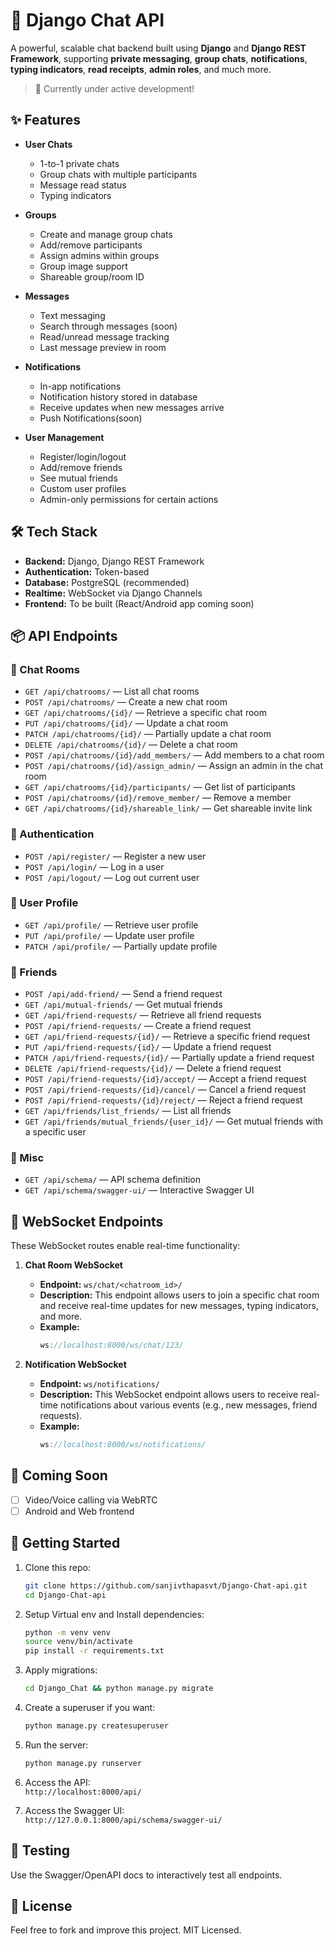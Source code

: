 
# 💬 Django Chat API

A powerful, scalable chat backend built using **Django** and **Django REST Framework**, supporting **private messaging**, **group chats**, **notifications**, **typing indicators**, **read receipts**, **admin roles**, and much more.

> 🚧 Currently under active development!

## ✨ Features

- **User Chats**
  - 1-to-1 private chats
  - Group chats with multiple participants
  - Message read status
  - Typing indicators

- **Groups**
  - Create and manage group chats
  - Add/remove participants
  - Assign admins within groups
  - Group image support
  - Shareable group/room ID

- **Messages**
  - Text messaging
  - Search through messages (soon)
  - Read/unread message tracking
  - Last message preview in room

- **Notifications**
  - In-app notifications
  - Notification history stored in database
  - Receive updates when new messages arrive
  - Push Notifications(soon)

- **User Management**
  - Register/login/logout
  - Add/remove friends
  - See mutual friends
  - Custom user profiles
  - Admin-only permissions for certain actions

## 🛠️ Tech Stack

- **Backend:** Django, Django REST Framework
- **Authentication:** Token-based
- **Database:** PostgreSQL (recommended)
- **Realtime:** WebSocket via Django Channels
- **Frontend:** To be built (React/Android app coming soon)

## 📦 API Endpoints

### 🔹 Chat Rooms

- `GET /api/chatrooms/` — List all chat rooms
- `POST /api/chatrooms/` — Create a new chat room
- `GET /api/chatrooms/{id}/` — Retrieve a specific chat room
- `PUT /api/chatrooms/{id}/` — Update a chat room
- `PATCH /api/chatrooms/{id}/` — Partially update a chat room
- `DELETE /api/chatrooms/{id}/` — Delete a chat room
- `POST /api/chatrooms/{id}/add_members/` — Add members to a chat room
- `POST /api/chatrooms/{id}/assign_admin/` — Assign an admin in the chat room
- `GET /api/chatrooms/{id}/participants/` — Get list of participants
- `POST /api/chatrooms/{id}/remove_member/` — Remove a member
- `GET /api/chatrooms/{id}/shareable_link/` — Get shareable invite link

### 🔹 Authentication

- `POST /api/register/` — Register a new user
- `POST /api/login/` — Log in a user
- `POST /api/logout/` — Log out current user

### 🔹 User Profile

- `GET /api/profile/` — Retrieve user profile
- `PUT /api/profile/` — Update user profile
- `PATCH /api/profile/` — Partially update profile

### 🔹 Friends

- `POST /api/add-friend/` — Send a friend request
- `GET /api/mutual-friends/` — Get mutual friends
- `GET /api/friend-requests/` — Retrieve all friend requests
- `POST /api/friend-requests/` — Create a friend request
- `GET /api/friend-requests/{id}/` — Retrieve a specific friend request
- `PUT /api/friend-requests/{id}/` — Update a friend request
- `PATCH /api/friend-requests/{id}/` — Partially update a friend request
- `DELETE /api/friend-requests/{id}/` — Delete a friend request
- `POST /api/friend-requests/{id}/accept/` — Accept a friend request
- `POST /api/friend-requests/{id}/cancel/` — Cancel a friend request
- `POST /api/friend-requests/{id}/reject/` — Reject a friend request
- `GET /api/friends/list_friends/` — List all friends
- `GET /api/friends/mutual_friends/{user_id}/` — Get mutual friends with a specific user


### 🔹 Misc

- `GET /api/schema/` — API schema definition
- `GET /api/schema/swagger-ui/` — Interactive Swagger UI

## 🔌 WebSocket Endpoints

These WebSocket routes enable real-time functionality:

1. **Chat Room WebSocket**  
   - **Endpoint:** `ws/chat/<chatroom_id>/`
   - **Description:** This endpoint allows users to join a specific chat room and receive real-time updates for new messages, typing indicators, and more.
   - **Example:**
     ```javascript
     ws://localhost:8000/ws/chat/123/
     ```

2. **Notification WebSocket**  
   - **Endpoint:** `ws/notifications/`
   - **Description:** This WebSocket endpoint allows users to receive real-time notifications about various events (e.g., new messages, friend requests).
   - **Example:**
     ```javascript
     ws://localhost:8000/ws/notifications/
     ```

## 🚧 Coming Soon

- [ ] Video/Voice calling via WebRTC
- [ ] Android and Web frontend

## 🚀 Getting Started

1. Clone this repo:
   ```bash
   git clone https://github.com/sanjivthapasvt/Django-Chat-api.git
   cd Django-Chat-api
   ```

2. Setup Virtual env and Install dependencies:
   ```bash
   python -m venv venv
   source venv/bin/activate
   pip install -r requirements.txt
   ```

3. Apply migrations:
   ```bash
   cd Django_Chat && python manage.py migrate
   ```

4. Create a superuser if you want:
   ```bash
   python manage.py createsuperuser
   ```

5. Run the server:
   ```bash
   python manage.py runserver
   ```

6. Access the API:  
   `http://localhost:8000/api/`

7. Access the Swagger UI:  
   `http://127.0.0.1:8000/api/schema/swagger-ui/`

## 🧪 Testing

Use the Swagger/OpenAPI docs to interactively test all endpoints.

## 📄 License

Feel free to fork and improve this project. MIT Licensed.
